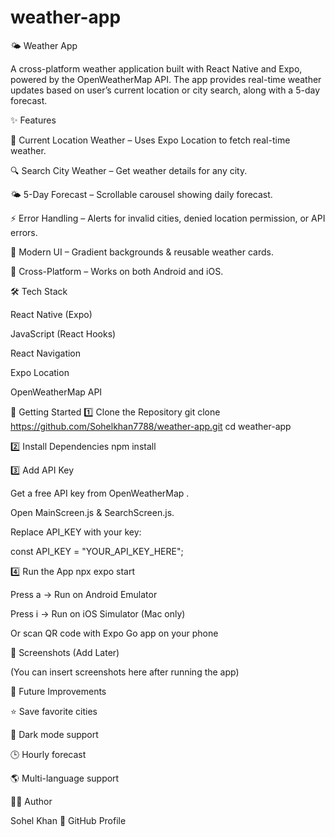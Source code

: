 ﻿# weather-app

🌤 Weather App

A cross-platform weather application built with React Native and Expo, powered by the OpenWeatherMap API.
The app provides real-time weather updates based on user’s current location or city search, along with a 5-day forecast.

✨ Features

📍 Current Location Weather – Uses Expo Location to fetch real-time weather.

🔍 Search City Weather – Get weather details for any city.

🌤 5-Day Forecast – Scrollable carousel showing daily forecast.

⚡ Error Handling – Alerts for invalid cities, denied location permission, or API errors.

🎨 Modern UI – Gradient backgrounds & reusable weather cards.

📱 Cross-Platform – Works on both Android and iOS.

🛠 Tech Stack

React Native (Expo)

JavaScript (React Hooks)

React Navigation

Expo Location

OpenWeatherMap API

🚀 Getting Started
1️⃣ Clone the Repository
git clone https://github.com/Sohelkhan7788/weather-app.git
cd weather-app

2️⃣ Install Dependencies
npm install

3️⃣ Add API Key

Get a free API key from OpenWeatherMap
.

Open MainScreen.js & SearchScreen.js.

Replace API_KEY with your key:

const API_KEY = "YOUR_API_KEY_HERE";

4️⃣ Run the App
npx expo start


Press a → Run on Android Emulator

Press i → Run on iOS Simulator (Mac only)

Or scan QR code with Expo Go app on your phone

📸 Screenshots (Add Later)

(You can insert screenshots here after running the app)

📌 Future Improvements

⭐ Save favorite cities

🌙 Dark mode support

🕒 Hourly forecast

🌎 Multi-language support

👨‍💻 Author

Sohel Khan
🔗 GitHub Profile
